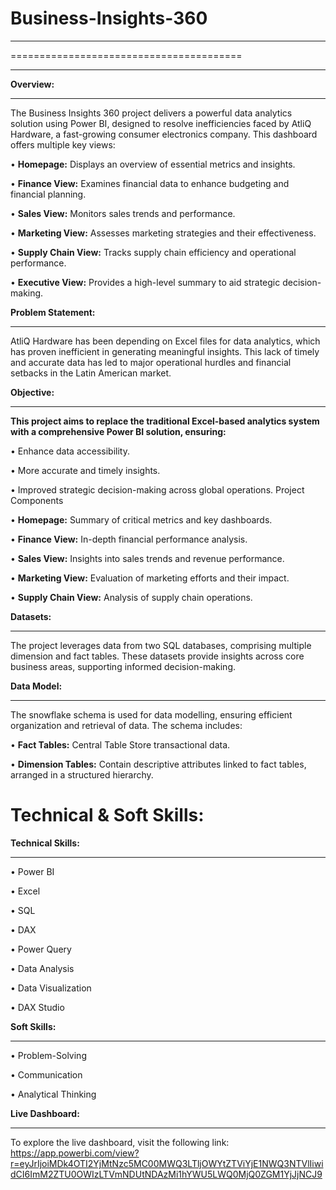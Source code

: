 # Business-Insights-360
________________________________________
========================================
________________________________________

**Overview:**
________________________________________

The Business Insights 360 project delivers a powerful data analytics solution using Power BI, designed to resolve inefficiencies faced by AtliQ Hardware, a fast-growing consumer electronics company. This dashboard offers multiple key views:

•	**Homepage:** Displays an overview of essential metrics and insights.

•	**Finance View:** Examines financial data to enhance budgeting and financial planning.

•	**Sales View:** Monitors sales trends and performance.

•	**Marketing View:** Assesses marketing strategies and their effectiveness.

•	**Supply Chain View:** Tracks supply chain efficiency and operational performance.

•	**Executive View:** Provides a high-level summary to aid strategic decision-making.

**Problem Statement:**
________________________________________

AtliQ Hardware has been depending on Excel files for data analytics, which has proven inefficient in generating meaningful insights. This lack of timely and accurate data has led to major operational hurdles and financial setbacks in the Latin American market.

**Objective:**
________________________________________

**This project aims to replace the traditional Excel-based analytics system with a comprehensive Power BI solution, ensuring:**

•	Enhance data accessibility.

•	More accurate and timely insights.

•	Improved strategic decision-making across global operations.
Project Components

  •	**Homepage:** Summary of critical metrics and key dashboards.

  •	**Finance View:** In-depth financial performance analysis.

  •	**Sales View:** Insights into sales trends and revenue performance.

  •	**Marketing View:** Evaluation of marketing efforts and their impact.

  •	**Supply Chain View:** Analysis of supply chain operations.
  
**Datasets:**
________________________________________

The project leverages data from two SQL databases, comprising multiple dimension and fact tables. These datasets provide insights across core business areas, supporting informed decision-making.

**Data Model:**
________________________________________

The snowflake schema is used for data modelling, ensuring efficient organization and retrieval of data. The schema includes:

•	**Fact Tables:** Central Table Store transactional data.

•	**Dimension Tables:** Contain descriptive attributes linked to fact tables, arranged in a structured hierarchy.
   
**Technical & Soft Skills:**
============================

**Technical Skills:**
________________________________________

•	Power BI

•	Excel

•	SQL

•	DAX

•	Power Query

•	Data Analysis

•	Data Visualization

•	DAX Studio

**Soft Skills:**
________________________________________

•	Problem-Solving

•	Communication

•	Analytical Thinking

**Live Dashboard:**
________________________________________

To explore the live dashboard, visit the following link: https://app.powerbi.com/view?r=eyJrIjoiMDk4OTI2YjMtNzc5MC00MWQ3LTljOWYtZTViYjE1NWQ3NTVlIiwidCI6ImM2ZTU0OWIzLTVmNDUtNDAzMi1hYWU5LWQ0MjQ0ZGM1YjJjNCJ9 


